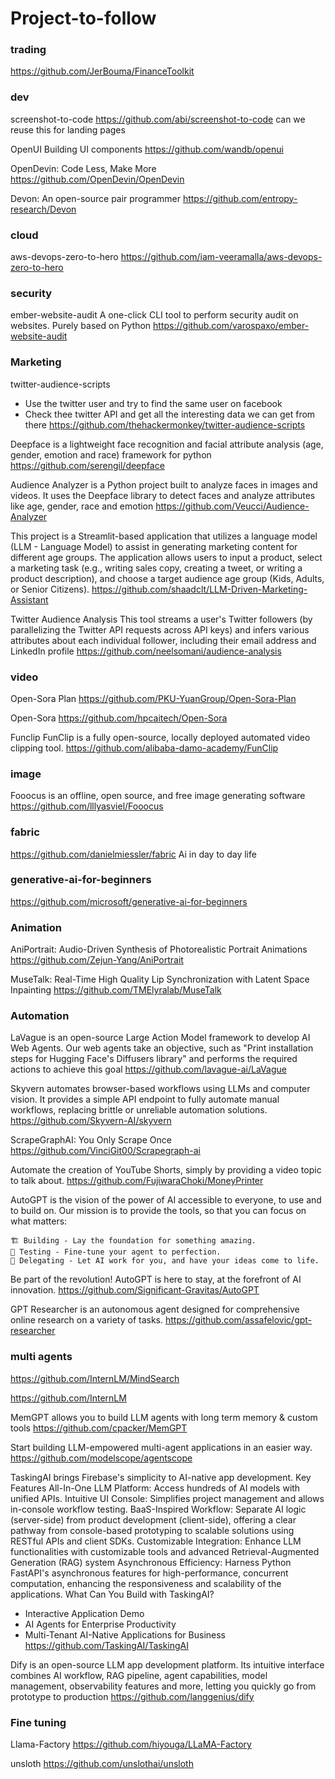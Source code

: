 # Project-to-follow

### trading
https://github.com/JerBouma/FinanceToolkit

### dev
screenshot-to-code
https://github.com/abi/screenshot-to-code
can we reuse this for landing pages

OpenUI
Building UI components
https://github.com/wandb/openui

OpenDevin: Code Less, Make More
https://github.com/OpenDevin/OpenDevin

Devon: An open-source pair programmer
https://github.com/entropy-research/Devon



### cloud
aws-devops-zero-to-hero
https://github.com/iam-veeramalla/aws-devops-zero-to-hero

### security
ember-website-audit 
A one-click CLI tool to perform security audit on websites. Purely based on Python
https://github.com/varospaxo/ember-website-audit

### Marketing
twitter-audience-scripts 
* Use the twitter user and try to find the same user on facebook
* Check thee twitter API and get all the interesting data we can get from there
https://github.com/thehackermonkey/twitter-audience-scripts

Deepface is a lightweight face recognition and facial attribute analysis (age, gender, emotion and race) framework for python
https://github.com/serengil/deepface

Audience Analyzer is a Python project built to analyze faces in images and videos. It uses the Deepface library to detect faces and analyze attributes like age, gender, race and emotion
https://github.com/Veucci/Audience-Analyzer

This project is a Streamlit-based application that utilizes a language model (LLM - Language Model) to assist in generating marketing content for different age groups. The application allows users to input a product, select a marketing task (e.g., writing sales copy, creating a tweet, or writing a product description), and choose a target audience age group (Kids, Adults, or Senior Citizens).
https://github.com/shaadclt/LLM-Driven-Marketing-Assistant

Twitter Audience Analysis
This tool streams a user's Twitter followers (by parallelizing the Twitter API requests across API keys) and infers various attributes about each individual follower, including their email address and LinkedIn profile
https://github.com/neelsomani/audience-analysis

### video
Open-Sora Plan
https://github.com/PKU-YuanGroup/Open-Sora-Plan

Open-Sora
https://github.com/hpcaitech/Open-Sora

Funclip
FunClip is a fully open-source, locally deployed automated video clipping tool.
https://github.com/alibaba-damo-academy/FunClip

### image
Fooocus is an offline, open source, and free image generating software 
https://github.com/lllyasviel/Fooocus


### fabric
https://github.com/danielmiessler/fabric
Ai in day to day life

### generative-ai-for-beginners
https://github.com/microsoft/generative-ai-for-beginners

### Animation
AniPortrait: Audio-Driven Synthesis of Photorealistic Portrait Animations
https://github.com/Zejun-Yang/AniPortrait

MuseTalk: Real-Time High Quality Lip Synchronization with Latent Space Inpainting 
https://github.com/TMElyralab/MuseTalk

### Automation


LaVague is an open-source Large Action Model framework to develop AI Web Agents.
Our web agents take an objective, such as "Print installation steps for Hugging Face's Diffusers library" and performs the required actions to achieve this goal
https://github.com/lavague-ai/LaVague

Skyvern automates browser-based workflows using LLMs and computer vision. It provides a simple API endpoint to fully automate manual workflows, replacing brittle or unreliable automation solutions.
https://github.com/Skyvern-AI/skyvern

ScrapeGraphAI: You Only Scrape Once
https://github.com/VinciGit00/Scrapegraph-ai

Automate the creation of YouTube Shorts, simply by providing a video topic to talk about.
https://github.com/FujiwaraChoki/MoneyPrinter

AutoGPT is the vision of the power of AI accessible to everyone, to use and to build on. Our mission is to provide the tools, so that you can focus on what matters:

    🏗️ Building - Lay the foundation for something amazing.
    🧪 Testing - Fine-tune your agent to perfection.
    🤝 Delegating - Let AI work for you, and have your ideas come to life.

Be part of the revolution! AutoGPT is here to stay, at the forefront of AI innovation.
https://github.com/Significant-Gravitas/AutoGPT

GPT Researcher is an autonomous agent designed for comprehensive online research on a variety of tasks.
https://github.com/assafelovic/gpt-researcher

### multi agents

https://github.com/InternLM/MindSearch

https://github.com/InternLM

MemGPT allows you to build LLM agents with long term memory & custom tools
https://github.com/cpacker/MemGPT

Start building LLM-empowered multi-agent applications in an easier way.
https://github.com/modelscope/agentscope

TaskingAI brings Firebase's simplicity to AI-native app development.
Key Features
    All-In-One LLM Platform: Access hundreds of AI models with unified APIs.
    Intuitive UI Console: Simplifies project management and allows in-console workflow testing.
    BaaS-Inspired Workflow: Separate AI logic (server-side) from product development (client-side), offering a clear pathway from console-based prototyping to scalable solutions using RESTful APIs and client SDKs.
    Customizable Integration: Enhance LLM functionalities with customizable tools and advanced Retrieval-Augmented Generation (RAG) system
    Asynchronous Efficiency: Harness Python FastAPI's asynchronous features for high-performance, concurrent computation, enhancing the responsiveness and scalability of the applications.
What Can You Build with TaskingAI?
* Interactive Application Demo
* AI Agents for Enterprise Productivity
* Multi-Tenant AI-Native Applications for Business
https://github.com/TaskingAI/TaskingAI

Dify is an open-source LLM app development platform. Its intuitive interface combines AI workflow, RAG pipeline, agent capabilities, model management, observability features and more, letting you quickly go from prototype to production
https://github.com/langgenius/dify

### Fine tuning

Llama-Factory
https://github.com/hiyouga/LLaMA-Factory

unsloth
https://github.com/unslothai/unsloth
